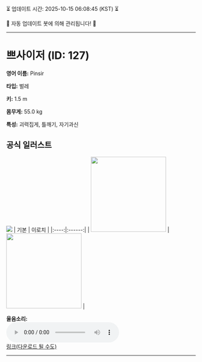 
⏳ 업데이트 시간: 2025-10-15 06:08:45 (KST) ⏳

🤖 자동 업데이트 봇에 의해 관리됩니다! 🤖

---

# 쁘사이저 (ID: 127)
**영어 이름:** Pinsir

**타입:** 벌레

**키:** 1.5 m

**몸무게:** 55.0 kg

**특성:** 괴력집게, 틀깨기, 자기과신

## 공식 일러스트
![](https://raw.githubusercontent.com/PokeAPI/sprites/master/sprites/pokemon/other/official-artwork/127.png)
| 기본 | 이로치 |
|:----:|:------:|
| <img src="http://play.pokemonshowdown.com/sprites/ani/pinsir.gif" width="200"> | <img src="http://play.pokemonshowdown.com/sprites/ani-shiny/pinsir.gif" width="200"> |

**울음소리:**<br><audio controls src="https://raw.githubusercontent.com/PokeAPI/cries/main/cries/pokemon/latest/127.ogg"></audio><br> [링크(다운로드 될 수도)](https://raw.githubusercontent.com/PokeAPI/cries/main/cries/pokemon/latest/127.ogg)


---
